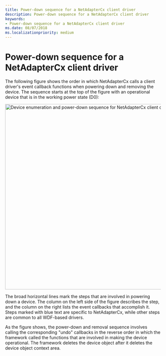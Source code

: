 ```yaml
---
title: Power-down sequence for a NetAdapterCx client driver
description: Power-down sequence for a NetAdapterCx client driver
keywords:
- Power-down sequence for a NetAdapterCx client driver
ms.date: 08/07/2018
ms.localizationpriority: medium
---
```


# Power-down sequence for a NetAdapterCx client driver

The following figure shows the order in which NetAdapterCx calls a client driver's event callback functions when powering down and removing the device. The sequence starts at the top of the figure with an operational device that is in the working power state (D0):

<img src="images/netadaptercx-powerdown.png" alt="Device enumeration and power-down sequence for NetAdapterCx client driver" title="Device enumeration and power-down sequence for NetAdapterCx client driver" style="width: 600px;"/>

The broad horizontal lines mark the steps that are involved in powering down a device. The column on the left side of the figure describes the step, and the column on the right lists the event callbacks that accomplish it. Steps marked with blue text are specific to NetAdapterCx, while other steps are common to all WDF-based drivers.

As the figure shows, the power-down and removal sequence involves calling the corresponding "undo" callbacks in the reverse order in which the framework called the functions that are involved in making the device operational. The framework deletes the device object after it deletes the device object context area.
